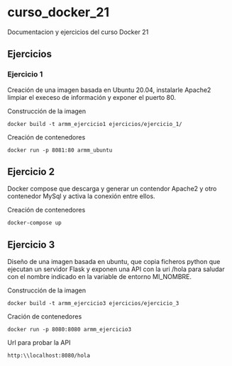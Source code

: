 # curso_docker_21
Documentacion y ejercicios del curso Docker 21

## Ejercicios

### Ejercicio 1
Creación de una imagen basada en Ubuntu 20.04, instalarle Apache2 limpiar el execeso de información y exponer el puerto 80.

Construcción de la imagen

`docker build -t armm_ejercicio1 ejercicios/ejercicio_1/`

Creación de contenedores

`docker run -p 8081:80 armm_ubuntu`

## Ejercicio 2
Docker compose que descarga y generar un contendor Apache2 y otro contenedor MySql y activa la conexión entre ellos.

Creación de contenedores

`docker-compose up`

## Ejercicio 3
Diseño de una imagen basada en ubuntu, que copia ficheros python que ejecutan un servidor Flask y exponen una API con la uri /hola para saludar con el nombre indicado en la variable de entorno MI_NOMBRE.

Construcción de la imagen

`docker build -t armm_ejercicio3 ejercicios/ejercicio_3`

Cración de contenedores

`docker run -p 8080:8080 armm_ejercicio3`

Url para probar la API

`http:\\localhost:8080/hola`
